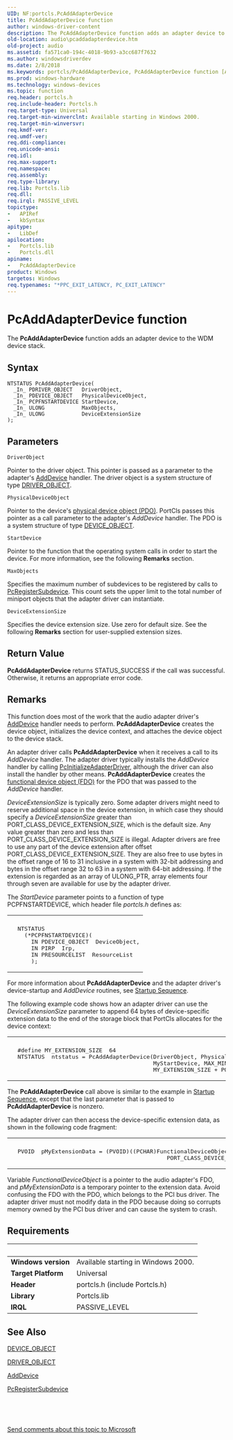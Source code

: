 ```yaml
---
UID: NF:portcls.PcAddAdapterDevice
title: PcAddAdapterDevice function
author: windows-driver-content
description: The PcAddAdapterDevice function adds an adapter device to the WDM device stack.
old-location: audio\pcaddadapterdevice.htm
old-project: audio
ms.assetid: fa571ca0-194c-4018-9b93-a3cc687f7632
ms.author: windowsdriverdev
ms.date: 2/8/2018
ms.keywords: portcls/PcAddAdapterDevice, PcAddAdapterDevice function [Audio Devices], audio.pcaddadapterdevice, PcAddAdapterDevice, audpc-routines_5b2b0ba0-67b7-4c8d-bd47-b7e664500637.xml
ms.prod: windows-hardware
ms.technology: windows-devices
ms.topic: function
req.header: portcls.h
req.include-header: Portcls.h
req.target-type: Universal
req.target-min-winverclnt: Available starting in Windows 2000.
req.target-min-winversvr: 
req.kmdf-ver: 
req.umdf-ver: 
req.ddi-compliance: 
req.unicode-ansi: 
req.idl: 
req.max-support: 
req.namespace: 
req.assembly: 
req.type-library: 
req.lib: Portcls.lib
req.dll: 
req.irql: PASSIVE_LEVEL
topictype:
-	APIRef
-	kbSyntax
apitype:
-	LibDef
apilocation:
-	Portcls.lib
-	Portcls.dll
apiname:
-	PcAddAdapterDevice
product: Windows
targetos: Windows
req.typenames: "*PPC_EXIT_LATENCY, PC_EXIT_LATENCY"
---
```



# PcAddAdapterDevice function
The <b>PcAddAdapterDevice</b> function adds an adapter device to the WDM device stack.

## Syntax

````
NTSTATUS PcAddAdapterDevice(
  _In_ PDRIVER_OBJECT   DriverObject,
  _In_ PDEVICE_OBJECT   PhysicalDeviceObject,
  _In_ PCPFNSTARTDEVICE StartDevice,
  _In_ ULONG            MaxObjects,
  _In_ ULONG            DeviceExtensionSize
);
````

## Parameters

`DriverObject`

Pointer to the driver object. This pointer is passed as a parameter to the adapter's <a href="https://msdn.microsoft.com/library/windows/hardware/ff540521">AddDevice</a> handler. The driver object is a system structure of type <a href="..\wdm\ns-wdm-_driver_object.md">DRIVER_OBJECT</a>.

`PhysicalDeviceObject`

Pointer to the device's <a href="https://msdn.microsoft.com/139a10e9-203b-499b-9291-8537eae9189c">physical device object (PDO)</a>. PortCls passes this pointer as a call parameter to the adapter's <i>AddDevice</i> handler. The PDO is a system structure of type <a href="..\wdm\ns-wdm-_device_object.md">DEVICE_OBJECT</a>.

`StartDevice`

Pointer to the function that the operating system calls in order to start the device. For more information, see the following <b>Remarks</b> section.

`MaxObjects`

Specifies the maximum number of subdevices to be registered by calls to <a href="..\portcls\nf-portcls-pcregistersubdevice.md">PcRegisterSubdevice</a>. This count sets the upper limit to the total number of miniport objects that the adapter driver can instantiate.

`DeviceExtensionSize`

Specifies the device extension size. Use zero for default size. See the following <b>Remarks</b> section for user-supplied extension sizes.


## Return Value

<b>PcAddAdapterDevice</b> returns STATUS_SUCCESS if the call was successful. Otherwise, it returns an appropriate error code.

## Remarks

This function does most of the work that the audio adapter driver's <a href="https://msdn.microsoft.com/library/windows/hardware/ff540521">AddDevice</a> handler needs to perform. <b>PcAddAdapterDevice</b> creates the device object, initializes the device context, and attaches the device object to the device stack.

An adapter driver calls <b>PcAddAdapterDevice</b> when it receives a call to its <i>AddDevice </i>handler. The adapter driver typically installs the <i>AddDevice </i>handler by calling <a href="..\portcls\nf-portcls-pcinitializeadapterdriver.md">PcInitializeAdapterDriver</a>, although the driver can also install the handler by other means. <b>PcAddAdapterDevice</b> creates the <a href="https://msdn.microsoft.com/f697e0db-1db0-4a81-94d8-0ca079885480">functional device object (FDO)</a> for the PDO that was passed to the <i>AddDevice</i> handler.

<i>DeviceExtensionSize</i> is typically zero. Some adapter drivers might need to reserve additional space in the device extension, in which case they should specify a <i>DeviceExtensionSize</i> greater than PORT_CLASS_DEVICE_EXTENSION_SIZE, which is the default size. Any value greater than zero and less than PORT_CLASS_DEVICE_EXTENSION_SIZE is illegal. Adapter drivers are free to use any part of the device extension after offset PORT_CLASS_DEVICE_EXTENSION_SIZE. They are also free to use bytes in the offset range of 16 to 31 inclusive in a system with 32-bit addressing and bytes in the offset range 32 to 63 in a system with 64-bit addressing. If the extension is regarded as an array of ULONG_PTR, array elements four through seven are available for use by the adapter driver.

The <i>StartDevice</i> parameter points to a function of type PCPFNSTARTDEVICE, which header file <i>portcls.h </i>defines as:

<div class="code"><span codelanguage=""><table>
<tr>
<th></th>
</tr>
<tr>
<td>
<pre>  NTSTATUS
    (*PCPFNSTARTDEVICE)(
      IN PDEVICE_OBJECT  DeviceObject,
      IN PIRP  Irp,
      IN PRESOURCELIST  ResourceList
      );</pre>
</td>
</tr>
</table></span></div>
For more information about <b>PcAddAdapterDevice</b> and the adapter driver's device-startup and <i>AddDevice </i>routines, see <a href="https://msdn.microsoft.com/bf88b9de-f4c4-4f9c-9355-603789b9ad3d">Startup Sequence</a>.

The following example code shows how an adapter driver can use the <i>DeviceExtensionSize </i>parameter to append 64 bytes of device-specific extension data to the end of the storage block that PortCls allocates for the device context:

<div class="code"><span codelanguage=""><table>
<tr>
<th></th>
</tr>
<tr>
<td>
<pre>  #define MY_EXTENSION_SIZE  64
  NTSTATUS  ntstatus = PcAddAdapterDevice(DriverObject, PhysicalDeviceObject,
                                          MyStartDevice, MAX_MINIPORTS,
                                          MY_EXTENSION_SIZE + PORT_CLASS_DEVICE_EXTENSION_SIZE);</pre>
</td>
</tr>
</table></span></div>
The <b>PcAddAdapterDevice</b> call above is similar to the example in <a href="https://msdn.microsoft.com/bf88b9de-f4c4-4f9c-9355-603789b9ad3d">Startup Sequence</a>, except that the last parameter that is passed to <b>PcAddAdapterDevice</b> is nonzero.

The adapter driver can then access the device-specific extension data, as shown in the following code fragment:

<div class="code"><span codelanguage=""><table>
<tr>
<th></th>
</tr>
<tr>
<td>
<pre>  PVOID  pMyExtensionData = (PVOID)((PCHAR)FunctionalDeviceObject-&gt;DeviceExtension +
                                              PORT_CLASS_DEVICE_EXTENSION_SIZE);</pre>
</td>
</tr>
</table></span></div>
Variable <i>FunctionalDeviceObject</i> is a pointer to the audio adapter's FDO, and <i>pMyExtensionData</i> is a temporary pointer to the extension data. Avoid confusing the FDO with the PDO, which belongs to the PCI bus driver. The adapter driver must not modify data in the PDO because doing so corrupts memory owned by the PCI bus driver and can cause the system to crash.

## Requirements
| &nbsp; | &nbsp; |
| ---- |:---- |
| **Windows version** | Available starting in Windows 2000.  |
| **Target Platform** | Universal |
| **Header** | portcls.h (include Portcls.h) |
| **Library** | Portcls.lib |
| **IRQL** | PASSIVE_LEVEL |

## See Also

<a href="..\wdm\ns-wdm-_device_object.md">DEVICE_OBJECT</a>



<a href="..\wdm\ns-wdm-_driver_object.md">DRIVER_OBJECT</a>



<a href="https://msdn.microsoft.com/library/windows/hardware/ff540521">AddDevice</a>



<a href="..\portcls\nf-portcls-pcregistersubdevice.md">PcRegisterSubdevice</a>



 

 

<a href="mailto:wsddocfb@microsoft.com?subject=Documentation%20feedback [audio\audio]:%20PcAddAdapterDevice function%20 RELEASE:%20(2/8/2018)&amp;body=%0A%0APRIVACY STATEMENT%0A%0AWe use your feedback to improve the documentation. We don't use your email address for any other purpose, and we'll remove your email address from our system after the issue that you're reporting is fixed. While we're working to fix this issue, we might send you an email message to ask for more info. Later, we might also send you an email message to let you know that we've addressed your feedback.%0A%0AFor more info about Microsoft's privacy policy, see http://privacy.microsoft.com/en-us/default.aspx." title="Send comments about this topic to Microsoft">Send comments about this topic to Microsoft</a>